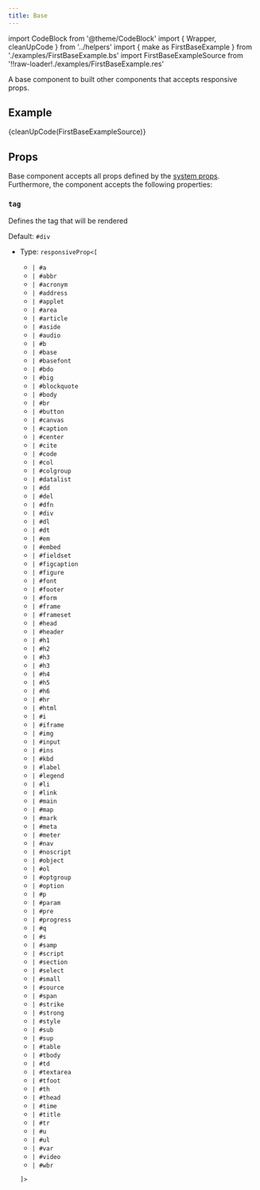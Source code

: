 ```yaml
---
title: Base
---
```


import CodeBlock from '@theme/CodeBlock'
import { Wrapper, cleanUpCode } from '../helpers'
import { make as FirstBaseExample } from './examples/FirstBaseExample.bs'
import FirstBaseExampleSource from '!!raw-loader!./examples/FirstBaseExample.res'

A base component to built other components that accepts responsive props.

## Example

<CodeBlock className="language-rescript"> {cleanUpCode(FirstBaseExampleSource)}</CodeBlock>

<Wrapper>
  <FirstBaseExample />
  </Wrapper>

## Props
Base component accepts all props defined by the [system props](/docs/system-props).
Furthermore, the component accepts the following properties:

### `tag`

Defines the tag that will be rendered

Default: `#div`
- Type: `responsiveProp<[`
  - `| #a`
  - `| #abbr`
  - `| #acronym`
  - `| #address`
  - `| #applet`
  - `| #area`
  - `| #article`
  - `| #aside`
  - `| #audio`
  - `| #b`
  - `| #base`
  - `| #basefont`
  - `| #bdo`
  - `| #big`
  - `| #blockquote`
  - `| #body`
  - `| #br`
  - `| #button`
  - `| #canvas`
  - `| #caption`
  - `| #center`
  - `| #cite`
  - `| #code`
  - `| #col`
  - `| #colgroup`
  - `| #datalist`
  - `| #dd`
  - `| #del`
  - `| #dfn`
  - `| #div`
  - `| #dl`
  - `| #dt`
  - `| #em`
  - `| #embed`
  - `| #fieldset`
  - `| #figcaption`
  - `| #figure`
  - `| #font`
  - `| #footer`
  - `| #form`
  - `| #frame`
  - `| #frameset`
  - `| #head`
  - `| #header`
  - `| #h1`
  - `| #h2`
  - `| #h3`
  - `| #h3`
  - `| #h4`
  - `| #h5`
  - `| #h6`
  - `| #hr`
  - `| #html`
  - `| #i`
  - `| #iframe`
  - `| #img`
  - `| #input`
  - `| #ins`
  - `| #kbd`
  - `| #label`
  - `| #legend`
  - `| #li`
  - `| #link`
  - `| #main`
  - `| #map`
  - `| #mark`
  - `| #meta`
  - `| #meter`
  - `| #nav`
  - `| #noscript`
  - `| #object`
  - `| #ol`
  - `| #optgroup`
  - `| #option`
  - `| #p`
  - `| #param`
  - `| #pre`
  - `| #progress`
  - `| #q`
  - `| #s`
  - `| #samp`
  - `| #script`
  - `| #section`
  - `| #select`
  - `| #small`
  - `| #source`
  - `| #span`
  - `| #strike`
  - `| #strong`
  - `| #style`
  - `| #sub`
  - `| #sup`
  - `| #table`
  - `| #tbody`
  - `| #td`
  - `| #textarea`
  - `| #tfoot`
  - `| #th`
  - `| #thead`
  - `| #time`
  - `| #title`
  - `| #tr`
  - `| #u`
  - `| #ul`
  - `| #var`
  - `| #video`
  - `| #wbr`

  `]>`


